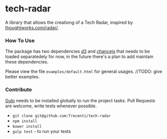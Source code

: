 tech-radar
==========

A library that allows the creationg of a Tech Radar, inspired by [thoughtworks.com/radar/](thoughtworks.com/radar/).

### How To Use

The package has two dependencies [d3](http://d3js.org/) and [chancejs](http://chancejs.com/) that needs to be loaded separatedely for now, in the future there's a plan to add maintain these dependencies.

Please view the file `examples/default.html` for general usages.
//TODO: give better examples.

### Contribute

[Gulp](http://gulpjs.com/) needs to be installed globally to run the project tasks.
Pull Requests are welcome, write tests whenever possible.

- `git clone git@github.com:Trecenti/tech-radar`
- `npm install`
- `bower install`
- `gulp test` - to run your tests
